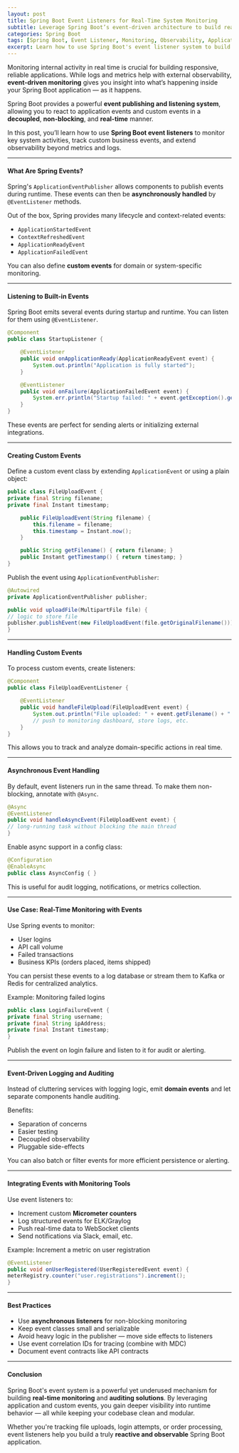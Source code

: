 ```yaml
---
layout: post
title: Spring Boot Event Listeners for Real-Time System Monitoring
subtitle: Leverage Spring Boot’s event-driven architecture to build real-time monitoring and auditing features
categories: Spring Boot
tags: [Spring Boot, Event Listener, Monitoring, Observability, Application Events, Real-Time]
excerpt: Learn how to use Spring Boot's event listener system to build real-time monitoring and auditing features. Track system activity, performance, and custom events using a non-invasive, decoupled approach.
---
```




Monitoring internal activity in real time is crucial for building responsive, reliable applications. While logs and metrics help with external observability, **event-driven monitoring** gives you insight into what’s happening inside your Spring Boot application — as it happens.

Spring Boot provides a powerful **event publishing and listening system**, allowing you to react to application events and custom events in a **decoupled**, **non-blocking**, and **real-time** manner.

In this post, you’ll learn how to use **Spring Boot event listeners** to monitor key system activities, track custom business events, and extend observability beyond metrics and logs.

---

#### What Are Spring Events?

Spring's `ApplicationEventPublisher` allows components to publish events during runtime. These events can then be **asynchronously handled** by `@EventListener` methods.

Out of the box, Spring provides many lifecycle and context-related events:
- `ApplicationStartedEvent`
- `ContextRefreshedEvent`
- `ApplicationReadyEvent`
- `ApplicationFailedEvent`

You can also define **custom events** for domain or system-specific monitoring.

---

#### Listening to Built-in Events

Spring Boot emits several events during startup and runtime. You can listen for them using `@EventListener`.

```java
@Component
public class StartupListener {

    @EventListener
    public void onApplicationReady(ApplicationReadyEvent event) {
        System.out.println("Application is fully started");
    }

    @EventListener
    public void onFailure(ApplicationFailedEvent event) {
        System.err.println("Startup failed: " + event.getException().getMessage());
    }
}
```

These events are perfect for sending alerts or initializing external integrations.

---

#### Creating Custom Events

Define a custom event class by extending `ApplicationEvent` or using a plain object:

```java
public class FileUploadEvent {
private final String filename;
private final Instant timestamp;

    public FileUploadEvent(String filename) {
        this.filename = filename;
        this.timestamp = Instant.now();
    }

    public String getFilename() { return filename; }
    public Instant getTimestamp() { return timestamp; }
}
```

Publish the event using `ApplicationEventPublisher`:

```java
@Autowired
private ApplicationEventPublisher publisher;

public void uploadFile(MultipartFile file) {
// logic to store file
publisher.publishEvent(new FileUploadEvent(file.getOriginalFilename()));
}
```

---

#### Handling Custom Events

To process custom events, create listeners:

```java
@Component
public class FileUploadEventListener {

    @EventListener
    public void handleFileUpload(FileUploadEvent event) {
        System.out.println("File uploaded: " + event.getFilename() + " at " + event.getTimestamp());
        // push to monitoring dashboard, store logs, etc.
    }
}
```

This allows you to track and analyze domain-specific actions in real time.

---

#### Asynchronous Event Handling

By default, event listeners run in the same thread. To make them non-blocking, annotate with `@Async`.

```java
@Async
@EventListener
public void handleAsyncEvent(FileUploadEvent event) {
// long-running task without blocking the main thread
}
```

Enable async support in a config class:

```java
@Configuration
@EnableAsync
public class AsyncConfig { }
```

This is useful for audit logging, notifications, or metrics collection.

---

#### Use Case: Real-Time Monitoring with Events

Use Spring events to monitor:
- User logins
- API call volume
- Failed transactions
- Business KPIs (orders placed, items shipped)

You can persist these events to a log database or stream them to Kafka or Redis for centralized analytics.

Example: Monitoring failed logins

```java
public class LoginFailureEvent {
private final String username;
private final String ipAddress;
private final Instant timestamp;
}
```

Publish the event on login failure and listen to it for audit or alerting.

---

#### Event-Driven Logging and Auditing

Instead of cluttering services with logging logic, emit **domain events** and let separate components handle auditing.

Benefits:
- Separation of concerns
- Easier testing
- Decoupled observability
- Pluggable side-effects

You can also batch or filter events for more efficient persistence or alerting.

---

#### Integrating Events with Monitoring Tools

Use event listeners to:
- Increment custom **Micrometer counters**
- Log structured events for ELK/Graylog
- Push real-time data to WebSocket clients
- Send notifications via Slack, email, etc.

Example: Increment a metric on user registration

```java
@EventListener
public void onUserRegistered(UserRegisteredEvent event) {
meterRegistry.counter("user.registrations").increment();
}
```

---

#### Best Practices

- Use **asynchronous listeners** for non-blocking monitoring
- Keep event classes small and serializable
- Avoid heavy logic in the publisher — move side effects to listeners
- Use event correlation IDs for tracing (combine with MDC)
- Document event contracts like API contracts

---

#### Conclusion

Spring Boot's event system is a powerful yet underused mechanism for building **real-time monitoring** and **auditing solutions**. By leveraging application and custom events, you gain deeper visibility into runtime behavior — all while keeping your codebase clean and modular.

Whether you're tracking file uploads, login attempts, or order processing, event listeners help you build a truly **reactive and observable** Spring Boot application.
